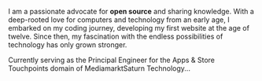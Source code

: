 I am a passionate advocate for **open source** and sharing knowledge. With a deep-rooted love for computers and technology from an early age, I embarked on my coding journey, developing my first website at the age of twelve. Since then, my fascination with the endless possibilities of technology has only grown stronger.

Currently serving as the Principal Engineer for the Apps & Store Touchpoints domain of MediamarktSaturn Technology...